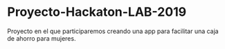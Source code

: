 # Proyecto-Hackaton-LAB-2019
Proyecto en el que participaremos creando una app para facilitar una caja de ahorro para mujeres.
